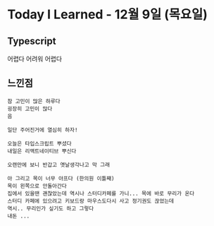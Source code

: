 # Today I Learned - 12월 9일 (목요일)
## Typescript 
어렵다 어려워 어렵다 


## 느낀점
```
참 고민이 많은 하루다
굉장히 고민이 많다
음

일단 주어진거에 열심히 하자!

오늘은 타입스크립트 뿌셨다
내일은 리액트네이티브 뿌신다

오랜만에 보니 반갑고 옛날생각나고 막 그래

아 그리고 목이 너무 아프다 (한의원 이틀째)
목이 왼쪽으로 안돌아간다
집에서 있을땐 괜찮았는데 역시나 스터디카페를 가니... 목에 바로 무리가 온다
스터디 카페에 있으려고 키보드랑 마우스도다시 사고 정기권도 끊었는데
역시.. 무리인가 싶기도 하고 그렇다 
내돈 ...

```

